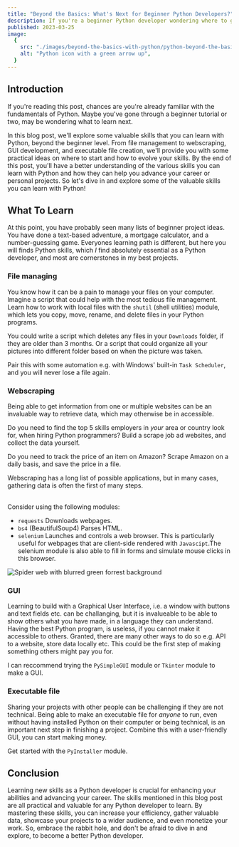 ```yaml
---
title: "Beyond the Basics: What's Next for Beginner Python Developers?"
description: If you're a beginner Python developer wondering where to go next, check out these valuable skills to learn, including file management, webscraping, and executable file creation.
published: 2023-03-25
image:
  {
    src: "./images/beyond-the-basics-with-python/python-beyond-the-basics.png",
    alt: "Python icon with a green arrow up",
  }
---
```


## Introduction

If you're reading this post, chances are you're already familiar with the fundamentals of Python. Maybe you've gone through a beginner tutorial or two, may be wondering what to learn next.

In this blog post, we'll explore some valuable skills that you can learn with Python, beyond the beginner level. From file management to webscraping, GUI development, and executable file creation, we'll provide you with some practical ideas on where to start and how to evolve your skills. By the end of this post, you'll have a better understanding of the various skills you can learn with Python and how they can help you advance your career or personal projects. So let's dive in and explore some of the valuable skills you can learn with Python!

## What To Learn

At this point, you have probably seen many lists of beginner project ideas. You have done a text-based adventure, a mortgage calculator, and a number-guessing game. Everyones learning path is different, but here you will finds Python skills, which _I_ find absolutely essential as a Python developer, and most are cornerstones in my best projects.

### File managing

You know how it can be a pain to manage your files on your computer. Imagine a script that could help with the most tedious file management. Learn how to work with local files with the `shutil` (shell utilities) module, which lets you copy, move, rename, and delete files in your Python programs.

You could write a script which deletes any files in your `Downloads` folder, if they are older than 3 months. Or a script that could organize all your pictures into different folder based on when the picture was taken.

Pair this with some automation e.g. with Windows' built-in `Task Scheduler`, and you will never lose a file again.

### Webscraping

Being able to get information from one or multiple websites can be an invaluable way to retrieve data, which may otherwise be in accessible.

Do you need to find the top 5 skills employers in _your_ area or country look for, when hiring Python programmers? Build a scrape job ad websites, and collect the data yourself.

Do you need to track the price of an item on Amazon? Scrape Amazon on a daily basis, and save the price in a file.

Webscraping has a long list of possible applications, but in many cases, gathering data is often the first of many steps.<br><br>

Consider using the following modules:

- `requests` Downloads webpages.
- `bs4` (BeautifulSoup4) Parses HTML.
- `selenium` Launches and controls a web browser. This is particularly useful for webpages that are client-side rendered with `Javascipt`.The selenium module is also able to fill in forms and simulate mouse clicks in this browser.

![Spider web with blurred green forrest background](./images/beyond-the-basics-with-python/spider-web.jpg)

### GUI

Learning to build with a Graphical User Interface, i.e. a window with buttons and text fields etc. can be challanging, but it is invalueable to be able to show others what you have made, in a language they can understand. Having the best Python program, is useless, if you cannot make it accessible to others. Granted, there are many other ways to do so e.g. API to a website, store data locally etc. This could be the first step of making something others might pay you for.

I can reccommend trying the `PySimpleGUI` module or `Tkinter` module to make a GUI.

### Executable file

Sharing your projects with other people can be challenging if they are not technical. Being able to make an executable file for _anyone_ to run, even without having installed Python on their computer or being technical, is an important next step in finishing a project. Combine this with a user-friendly GUI, you can start making money.

Get started with the `PyInstaller` module.

## Conclusion

Learning new skills as a Python developer is crucial for enhancing your abilities and advancing your career. The skills mentioned in this blog post are all practical and valuable for any Python developer to learn. By mastering these skills, you can increase your efficiency, gather valuable data, showcase your projects to a wider audience, and even monetize your work. So, embrace the rabbit hole, and don't be afraid to dive in and explore, to become a better Python developer.
